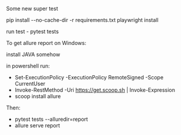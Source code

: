 Some new super test

pip install --no-cache-dir -r requirements.txt
playwright install

run test - pytest tests

To get allure report on Windows: 

install JAVA somehow

in powershell run:
- Set-ExecutionPolicy -ExecutionPolicy RemoteSigned -Scope CurrentUser
- Invoke-RestMethod -Uri https://get.scoop.sh | Invoke-Expression   
- scoop install allure  

Then:
- pytest tests --alluredir=report
- allure serve report  